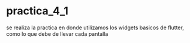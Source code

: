 # practica_4_1
 se realiza la practica en donde utilizamos los widgets basicos de flutter, como lo que debe de llevar cada pantalla
